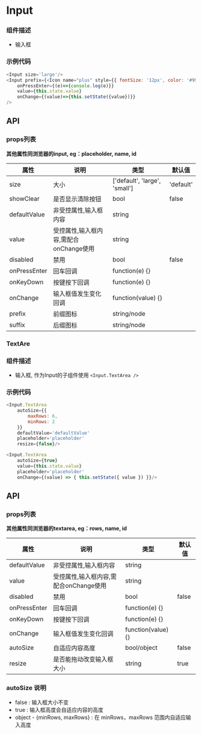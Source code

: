 # Input

### 组件描述
- 输入框

### 示例代码

```js
<Input size='large'/>
<Input prefix={<Icon name="plus" style={{ fontSize: '12px', color: '#999'}} />}
	onPressEnter={(e)=>{console.log(e)}} 
	value={this.state.value} 
	onChange={(value)=>{this.setState({value})}}
/>
```

## API

### props列表
**其他属性同浏览器的input, eg：placeholder, name, id**

属性 | 说明 | 类型 | 默认值
----|-----|------|------
| size | 大小 | ['default', 'large', 'small'] | 'default' |
| showClear | 是否显示清除按钮 | bool | false |
| defaultValue | 非受控属性,输入框内容 | string |  |
| value | 受控属性,输入框内容,需配合onChange使用 | string |  |
| disabled | 禁用 | bool | false |
| onPressEnter | 回车回调 | function(e) {} |  |
| onKeyDown | 按键按下回调 | function(e) {} |  |
| onChange | 输入框值发生变化回调 | function(value) {} |  |
| prefix | 前缀图标 | string/node |  |
| suffix | 后缀图标 | string/node |  |

### TextAre

### 组件描述
- 输入框, 作为Input的子组件使用 `<Input.TextArea />`

### 示例代码

```js
<Input.TextArea 
	autoSize={{
		maxRows: 6,
		minRows: 2
	}}
	defaultValue='defaultValue' 
	placeholder='placeholder' 
	resize={false}/>

<Input.TextArea 
	autoSize={true} 
	value={this.state.value} 
	placeholder='placeholder' 
	onChange={(value) => { this.setState({ value }) }}/>
```

## API

### props列表
**其他属性同浏览器的textarea, eg：rows, name, id**

属性 | 说明 | 类型 | 默认值
----|-----|------|------
| defaultValue | 非受控属性,输入框内容 | string |  |
| value | 受控属性,输入框内容,需配合onChange使用 | string |  |
| disabled | 禁用 | bool | false |
| onPressEnter | 回车回调 | function(e) {} |  |
| onKeyDown | 按键按下回调 | function(e) {} |  |
| onChange | 输入框值发生变化回调 | function(value) {} |  |
| autoSize | 自适应内容高度 | bool/object | false |
| resize | 是否能拖动改变输入框大小 | string | true |

### autoSize 说明
- false : 输入框大小不变
- true : 输入框高度会自适应内容的高度
- object - {minRows, maxRows} : 在 minRows，maxRows 范围内自适应输入高度
	